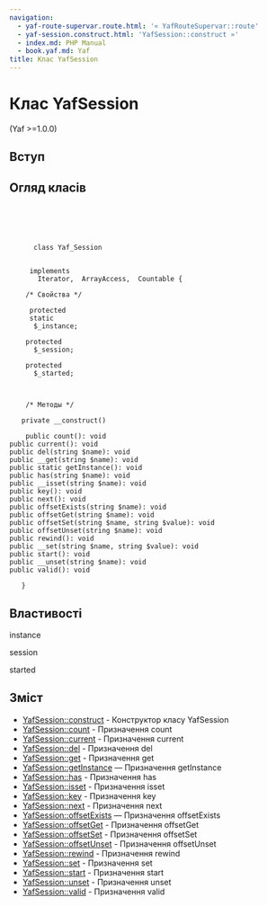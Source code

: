 ```yaml
---
navigation:
  - yaf-route-supervar.route.html: '« YafRouteSupervar::route'
  - yaf-session.construct.html: 'YafSession::construct »'
  - index.md: PHP Manual
  - book.yaf.md: Yaf
title: Клас YafSession
---
```

# Клас YafSession

(Yaf >=1.0.0)

## Вступ

## Огляд класів

```classsynopsis


    
    
     
      class Yaf_Session
     

     implements 
       Iterator,  ArrayAccess,  Countable {
    
    /* Свойства */
    
     protected
     static
      $_instance;

    protected
      $_session;

    protected
      $_started;



    /* Методы */
    
   private __construct()

    public count(): void
public current(): void
public del(string $name): void
public __get(string $name): void
public static getInstance(): void
public has(string $name): void
public __isset(string $name): void
public key(): void
public next(): void
public offsetExists(string $name): void
public offsetGet(string $name): void
public offsetSet(string $name, string $value): void
public offsetUnset(string $name): void
public rewind(): void
public __set(string $name, string $value): void
public start(): void
public __unset(string $name): void
public valid(): void

   }
```

## Властивості

instance

session

started

## Зміст

-   [YafSession::construct](yaf-session.construct.md) - Конструктор класу YafSession
-   [YafSession::count](yaf-session.count.md) - Призначення count
-   [YafSession::current](yaf-session.current.md) - Призначення current
-   [YafSession::del](yaf-session.del.md) - Призначення del
-   [YafSession::get](yaf-session.get.md) - Призначення get
-   [YafSession::getInstance](yaf-session.getinstance.md) — Призначення getInstance
-   [YafSession::has](yaf-session.has.md) - Призначення has
-   [YafSession::isset](yaf-session.isset.md) - Призначення isset
-   [YafSession::key](yaf-session.key.md) - Призначення key
-   [YafSession::next](yaf-session.next.md) - Призначення next
-   [YafSession::offsetExists](yaf-session.offsetexists.md) — Призначення offsetExists
-   [YafSession::offsetGet](yaf-session.offsetget.md) - Призначення offsetGet
-   [YafSession::offsetSet](yaf-session.offsetset.md) - Призначення offsetSet
-   [YafSession::offsetUnset](yaf-session.offsetunset.md) - Призначення offsetUnset
-   [YafSession::rewind](yaf-session.rewind.md) - Призначення rewind
-   [YafSession::set](yaf-session.set.md) - Призначення set
-   [YafSession::start](yaf-session.start.md) - Призначення start
-   [YafSession::unset](yaf-session.unset.md) - Призначення unset
-   [YafSession::valid](yaf-session.valid.md) - Призначення valid
